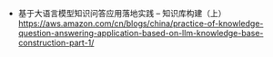 - 基于大语言模型知识问答应用落地实践 – 知识库构建（上）https://aws.amazon.com/cn/blogs/china/practice-of-knowledge-question-answering-application-based-on-llm-knowledge-base-construction-part-1/

